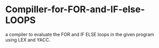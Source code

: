 # Compiller-for-FOR-and-IF-else-LOOPS
a compiler to evaluate the FOR and IF ELSE loops in the given program using LEX and YACC.
